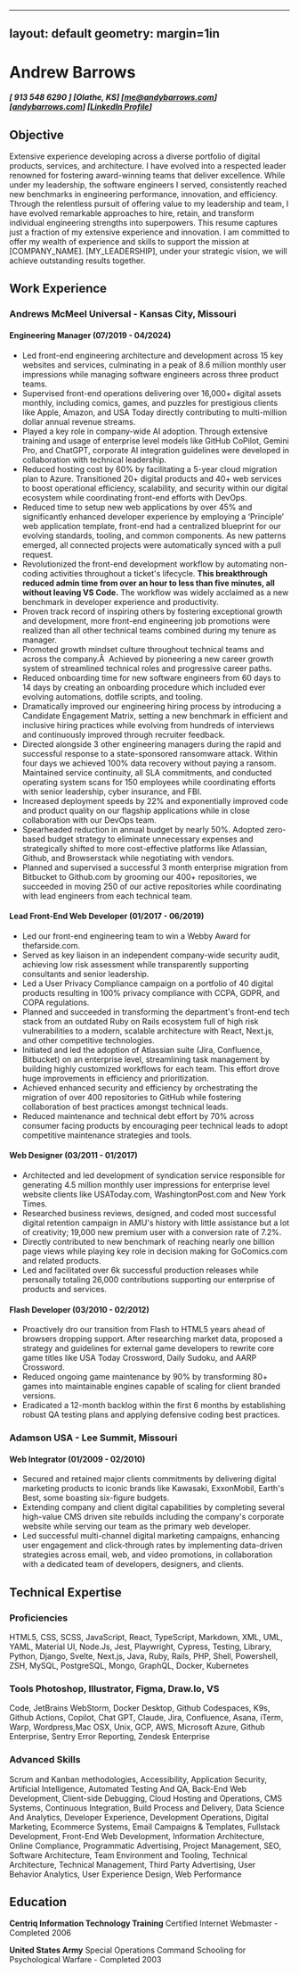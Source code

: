 
---

layout: default
geometry: margin=1in
---

# Andrew Barrows

##### [ 913 548 6290 ] [Olathe, KS] \[[me@andybarrows.com](mailto:me@andybarrows.com)\] \[[andybarrows.com](https://www.andybarrows.com)\] \[[LinkedIn Profile](https://www.linkedin.com/in/andrewbarrows/)\]

## Objective

Extensive experience developing across a diverse portfolio of digital products, services, and architecture. I have evolved into a respected leader
renowned for fostering award-winning teams that deliver excellence.  While under
my leadership, the software engineers I served, consistently reached new
benchmarks in engineering performance, innovation, and efficiency.  Through the
relentless pursuit of offering value to my leadership and team, I have evolved
remarkable approaches to hire, retain, and transform individual engineering
strengths into superpowers. This resume captures just a fraction of my extensive
experience and innovation. I am committed to offer my wealth of experience and
skills to support the mission at [COMPANY_NAME]. [MY_LEADERSHIP], under your
strategic vision, we will achieve outstanding results together.

## Work Experience

### Andrews McMeel Universal - Kansas City, Missouri

#### Engineering Manager (07/2019 - 04/2024)

- Led front-end engineering architecture and development across 15 key websites and services, culminating in a peak of 8.6 million monthly user impressions while managing software engineers across three product teams.
- Supervised front-end operations delivering over 16,000+ digital assets
  monthly, including comics, games, and puzzles for prestigious clients like
  Apple, Amazon, and USA Today directly contributing to multi-million dollar
  annual revenue streams.
- Played a key role in company-wide AI adoption. Through extensive training and usage of enterprise level models like GitHub CoPilot, Gemini Pro, and ChatGPT, corporate AI integration guidelines were developed in collaboration with technical leadership.
- Reduced hosting cost by 60% by facilitating a 5-year cloud migration plan to Azure. Transitioned 20+ digital products and 40+ web services to boost operational efficiency, scalability, and security within our digital ecosystem while coordinating front-end efforts with DevOps.
- Reduced time to setup new web applications by over 45% and significantly enhanced developer experience by employing a ‘Principle’ web application template, front-end had a centralized blueprint for our evolving standards, tooling, and common components. As new patterns emerged, all connected projects were automatically synced with a pull request.
- Revolutionized the front-end development workflow by automating non-coding activities throughout a ticket's
  lifecycle. **This breakthrough reduced admin time from over an hour to less than
  five minutes, all without leaving VS Code.** The workflow was widely acclaimed
 as a new benchmark in developer experience and productivity.
- Proven track record of inspiring others by fostering exceptional growth and development, more front-end engineering job promotions were realized than all other technical teams combined during my tenure as manager.
- Promoted growth mindset culture throughout technical teams and across the company.Â  Achieved by pioneering a new career growth system of streamlined technical roles and progressive career paths.
- Reduced onboarding time for new software engineers from 60 days to 14 days by creating an onboarding procedure which included ever evolving automations, dotfile scripts, and tooling.
- Dramatically improved our engineering hiring process by introducing a Candidate Engagement Matrix, setting a new benchmark in efficient and inclusive hiring practices while evolving from hundreds of interviews and continuously improved through recruiter feedback.
- Directed alongside 3 other engineering managers during the rapid and successful response to a state-sponsored ransomware attack. Within four days we achieved 100% data recovery without paying a ransom. Maintained service continuity, all SLA commitments, and conducted operating system scans for 150 employees while coordinating efforts with senior leadership, cyber insurance, and FBI.
- Increased deployment speeds by 22% and exponentially improved code and product quality on our flagship applications while in close collaboration with our DevOps team.
- Spearheaded reduction in annual budget by nearly 50%. Adopted zero-based budget strategy to eliminate unnecessary expenses and strategically shifted to more cost-effective platforms like Atlassian, Github, and Browserstack while negotiating with vendors.
- Planned and supervised a successful 3 month enterprise migration from Bitbucket to Github.com by grooming our 400+
  repositories, we succeeded in moving 250 of our active repositories while coordinating with lead engineers from each technical team.

#### Lead Front-End Web Developer (01/2017 - 06/2019)

- Led our front-end engineering team to win a Webby Award for thefarside.com.
- Served as key liaison in an independent company-wide security audit, achieving low risk assessment while transparently supporting consultants and senior leadership.
- Led a User Privacy Compliance campaign on a portfolio of 40 digital products resulting in 100% privacy compliance with CCPA, GDPR, and COPA regulations.
- Planned and succeeded in transforming the department's front-end tech stack from an outdated Ruby on Rails
  ecosystem full of high risk vulnerabilities to a modern, scalable architecture with React, Next.js, and other
  competitive technologies.
- Initiated and led the adoption of Atlassian suite (Jira, Confluence, Bitbucket) on an enterprise level, streamlining task management by building highly customized workflows for each team. This effort drove huge improvements in efficiency and prioritization.
- Achieved enhanced security and efficiency by orchestrating the migration of over 400 repositories to GitHub while fostering collaboration of best practices amongst technical leads.
- Reduced maintenance and technical debt effort by 70% across consumer facing products by encouraging peer technical leads to adopt competitive maintenance strategies and tools.

#### Web Designer (03/2011 - 01/2017)

- Architected and led development of syndication service responsible for generating 4.5 million monthly user impressions for enterprise level website clients like USAToday.com, WashingtonPost.com and New York Times.
- Researched business reviews, designed, and coded most successful digital retention campaign in AMU's history with little assistance but a lot of creativity; 19,000 new premium user with a conversion rate of 7.2%.
- Directly contributed to new benchmark of reaching nearly one billion page views while playing key role in decision making for GoComics.com and related products.
- Led and facilitated over 6k successful production releases while personally totaling 26,000 contributions supporting our enterprise of products and services.

#### Flash Developer (03/2010 - 02/2012)

- Proactively dro our transition from Flash to HTML5 years ahead of browsers dropping support. After researching market data, proposed a strategy and
  guidelines for external game developers to rewrite core game titles like USA
  Today Crossword, Daily Sudoku, and AARP Crossword.
- Reduced ongoing game maintenance by 90% by transforming 80+ games into
  maintainable engines capable of scaling for client branded versions.
- Eradicated a 12-month backlog within the first 6 months by establishing robust
  QA testing plans and applying defensive coding best practices.

### Adamson USA - Lee Summit, Missouri

#### Web Integrator (01/2009 - 02/2010)

- Secured and retained major clients commitments by delivering digital marketing products to iconic brands like Kawasaki, ExxonMobil, Earth's Best, some boasting six-figure budgets.
- Extending company and client digital capabilities by completing several high-value CMS driven site rebuilds including the company's corporate website while serving our team as the primary web developer.
- Led successful multi-channel digital marketing campaigns, enhancing user engagement and click-through rates by implementing data-driven strategies across email, web, and video promotions, in collaboration with a dedicated team of developers, designers, and clients.

## Technical Expertise

### Proficiencies

HTML5, CSS, SCSS, JavaScript, React, TypeScript, Markdown, XML, UML, YAML,
Material UI, Node.Js, Jest, Playwright, Cypress, Testing, Library, Python,
Django, Svelte, Next.js, Java, Ruby, Rails, PHP, Shell, Powershell, ZSH, MySQL,
PostgreSQL, Mongo, GraphQL, Docker, Kubernetes

### Tools Photoshop, Illustrator, Figma, Draw.Io, VS

Code, JetBrains WebStorm, Docker Desktop, Github Codespaces, K9s, Github
Actions, Copilot, Chat GPT, Claude, Jira, Confluence, Asana, iTerm, Warp,
Wordpress,Mac OSX, Unix, GCP, AWS, Microsoft Azure, Github Enterprise,
Sentry Error Reporting, Zendesk Enterprise

### Advanced Skills

Scrum and Kanban methodologies, Accessibility, Application Security, Artificial
Intelligence, Automated Testing And QA, Back-End Web Development, Client-side
Debugging, Cloud Hosting and Operations, CMS Systems, Continuous Integration,
Build Process and Delivery, Data Science And Analytics, Developer Experience,
Development Operations, Digital Marketing, Ecommerce Systems, Email Campaigns &
Templates, Fullstack Development, Front-End Web Development, Information
Architecture, Online Compliance, Programmatic Advertising, Project Management, SEO, Software Architecture, Team Environment and Tooling, Technical
Architecture, Technical Management, Third Party Advertising, User Behavior Analytics, User Experience Design, Web
Performance

## Education

**Centriq Information Technology Training** Certified Internet Webmaster - Completed 2006

**United States Army** Special Operations Command Schooling for Psychological Warfare - Completed 2003
